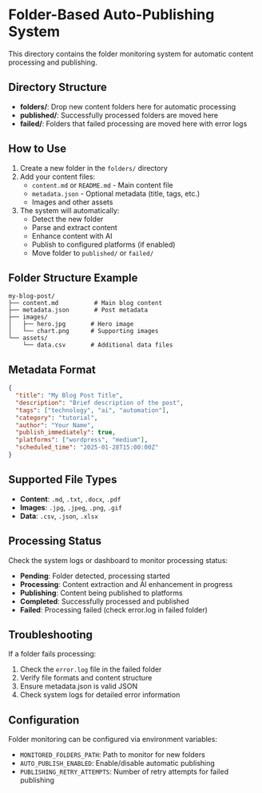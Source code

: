 # Folder-Based Auto-Publishing System

This directory contains the folder monitoring system for automatic content processing and publishing.

## Directory Structure

- **folders/**: Drop new content folders here for automatic processing
- **published/**: Successfully processed folders are moved here
- **failed/**: Folders that failed processing are moved here with error logs

## How to Use

1. Create a new folder in the `folders/` directory
2. Add your content files:
   - `content.md` or `README.md` - Main content file
   - `metadata.json` - Optional metadata (title, tags, etc.)
   - Images and other assets
3. The system will automatically:
   - Detect the new folder
   - Parse and extract content
   - Enhance content with AI
   - Publish to configured platforms (if enabled)
   - Move folder to `published/` or `failed/`

## Folder Structure Example

```
my-blog-post/
├── content.md          # Main blog content
├── metadata.json       # Post metadata
├── images/
│   ├── hero.jpg       # Hero image
│   └── chart.png      # Supporting images
└── assets/
    └── data.csv       # Additional data files
```

## Metadata Format

```json
{
  "title": "My Blog Post Title",
  "description": "Brief description of the post",
  "tags": ["technology", "ai", "automation"],
  "category": "tutorial",
  "author": "Your Name",
  "publish_immediately": true,
  "platforms": ["wordpress", "medium"],
  "scheduled_time": "2025-01-28T15:00:00Z"
}
```

## Supported File Types

- **Content**: `.md`, `.txt`, `.docx`, `.pdf`
- **Images**: `.jpg`, `.jpeg`, `.png`, `.gif`
- **Data**: `.csv`, `.json`, `.xlsx`

## Processing Status

Check the system logs or dashboard to monitor processing status:
- **Pending**: Folder detected, processing started
- **Processing**: Content extraction and AI enhancement in progress
- **Publishing**: Content being published to platforms
- **Completed**: Successfully processed and published
- **Failed**: Processing failed (check error.log in failed folder)

## Troubleshooting

If a folder fails processing:
1. Check the `error.log` file in the failed folder
2. Verify file formats and content structure
3. Ensure metadata.json is valid JSON
4. Check system logs for detailed error information

## Configuration

Folder monitoring can be configured via environment variables:
- `MONITORED_FOLDERS_PATH`: Path to monitor for new folders
- `AUTO_PUBLISH_ENABLED`: Enable/disable automatic publishing
- `PUBLISHING_RETRY_ATTEMPTS`: Number of retry attempts for failed publishing